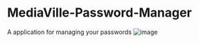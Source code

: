 # MediaVille-Password-Manager

A application for managing your passwords
![image](https://github.com/jonasdev55/MediaVille-Password-Manager/assets/71385738/52d1c6dc-6617-431f-9936-61d11c8e0d82)
